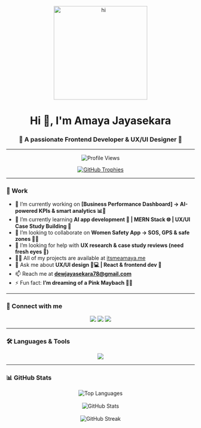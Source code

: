<p align="center">
  <img src="https://media.tenor.com/zBZnGatBkgAAAAAi/cute-girl.gif" width="250" alt="hi" />
</p>

<h1 align="center">Hi 👋, I'm Amaya Jayasekara</h1>
<h3 align="center">🌸 A passionate Frontend Developer & UX/UI Designer 🌸</h3>

---

<p align="center">
  <img src="https://komarev.com/ghpvc/?username=selya1722&label=Profile%20views&color=ff69b4&style=flat" alt="Profile Views" />
</p>

<p align="center"> 
  <a href="https://github.com/ryo-ma/github-profile-trophy">
    <img src="https://github-profile-trophy.vercel.app/?username=selya1722&theme=default&title=Stars,Followers,Commit,Repositories,Issues" alt="GitHub Trophies" />
  </a> 
</p>

---

### 💼 Work  
- 🔭 I’m currently working on **[Business Performance Dashboard] → AI-powered KPIs & smart analytics 📊💖**  
- 🌱 I’m currently learning **AI app development 🤖 | MERN Stack 🌐 | UX/UI Case Study Building 🎨**  
- 👯 I’m looking to collaborate on **Women Safety App → SOS, GPS & safe zones 🚨💜**  
- 🤝 I’m looking for help with **UX research & case study reviews (need fresh eyes 👀)**  
- 👨‍💻 All of my projects are available at [itsmeamaya.me](https://www.itsmeamaya.me/)  
- 💬 Ask me about **UX/UI design 📱💻 | React & frontend dev 🌸**  
- 📫 Reach me at **dewjayasekara78@gmail.com**  
- ⚡ Fun fact: **I’m dreaming of a Pink Maybach 🚗✨**  

---

### 🤝 Connect with me  
<p align="center">
<a href="https://www.linkedin.com/in/amaya-1722selya/" target="_blank"><img src="https://img.shields.io/badge/LinkedIn-%23FF69B4.svg?style=for-the-badge&logo=linkedin&logoColor=white" /></a>
<a href="https://www.kaggle.com/dewnijayasekara" target="_blank"><img src="https://img.shields.io/badge/Kaggle-%23FF69B4.svg?style=for-the-badge&logo=kaggle&logoColor=white" /></a>
<a href="https://www.behance.net/amayajayasekara" target="_blank"><img src="https://img.shields.io/badge/Behance-%23FF69B4.svg?style=for-the-badge&logo=behance&logoColor=white" /></a>
</p>

---

### 🛠️ Languages & Tools  
<p align="center">
<img src="https://skillicons.dev/icons?i=html,css,js,ts,react,figma,tailwind,bootstrap,nodejs,mongodb,python,tensorflow,java,php,mysql,postgresql,git,photoshop,illustrator" />
</p>

---

### 📊 GitHub Stats  
<p align="center">
<img src="https://github-readme-stats.vercel.app/api/top-langs?username=selya1722&show_icons=true&locale=en&layout=compact&theme=radical&title_color=ff69b4&icon_color=ff69b4" alt="Top Languages" />
<br><br>
<img src="https://github-readme-stats.vercel.app/api?username=selya1722&show_icons=true&locale=en&theme=radical&title_color=ff69b4&icon_color=ff69b4" alt="GitHub Stats" />
<br><br>
<img src="https://github-readme-streak-stats.herokuapp.com/?user=selya1722&theme=radical&ring=ff69b4&fire=ff69b4&currStreakLabel=ff69b4" alt="GitHub Streak" />
</p>

